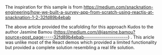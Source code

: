 The inspiration for this sample is from https://medium.com/snacknation-engineering/how-we-built-a-survey-app-from-scratch-using-reactjs-at-snacknation-1-2-32fd89b4ebab

The above article provided the scafolding for this approach Kudos to the author Jasmine Bamou (https://medium.com/@jasmine.bamou?source=post_page-----32fd89b4ebab----------------------)
.
This aricle was unlike most of the React demos which provided a limited functionality but provided a complete solution resembling a real life solution.
